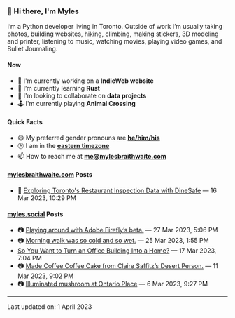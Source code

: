 ### 👋 Hi there, I'm Myles

I’m a Python developer living in Toronto. Outside of work I’m usually taking photos, building websites, hiking, climbing, making stickers, 3D modeling and printer, listening to music, watching movies, playing video games, and Bullet Journaling.

#### Now

-   :telescope: I'm currently working on a **IndieWeb website**
-   :seedling: I’m currently learning **Rust**
-   :dancers: I'm looking to collaborate on **data projects**
-   :joystick: I'm currently playing **Animal Crossing**

#### Quick Facts

-   :smile: My preferred gender pronouns are **[he/him/his](https://www.mypronouns.org/he-him)**
-   :clock3: I am in the **[eastern timezone](https://time.is/Toronto)**
-   :mailbox: How to reach me at **[me@mylesbraithwaite.com](mailto:me@mylesbraithwaite.com)**

<!--
-   🤔 I’m looking for help with ...
-   💬 Ask me about ...
-   ⚡ Fun fact: ...
-->

#### [mylesbraithwaite.com](https://mylesbraithwaite.com/) Posts
<!-- START: BLOG_POSTS -->
-   📝 [Exploring Toronto's Restaurant Inspection Data with DineSafe](https://mylesbraithwaite.com/exploring-torontos-restaurant-inspection-data-with-dinesafe) — 16 Mar 2023, 10:29 PM
<!-- END: BLOG_POSTS -->


#### [myles.social](https://myles.soical/) Posts
<!-- START: MICROBLOG_POSTS -->
-   📷 [Playing around with Adobe Firefly’s beta.](https://myles.social/2023/03/27/playing-around-with.html) — 27 Mar 2023, 5:06 PM
-   📷 [Morning walk was so cold and so wet.](https://myles.social/2023/03/25/morning-walk-was.html) — 25 Mar 2023, 1:55 PM
-   [So You Want to Turn an Office Building Into a Home?](https://myles.social/2023/03/17/so-you-want.html) — 17 Mar 2023, 7:04 PM
-   📷 [Made Coffee Coffee Cake from Claire Saffitz’s Desert Person.](https://myles.social/2023/03/11/made-coffee-coffee.html) — 11 Mar 2023, 9:02 PM
-   📷 [Illuminated mushroom at Ontario Place](https://myles.social/2023/03/06/illuminated-mushroom-at.html) — 6 Mar 2023, 9:27 PM
<!-- END: MICROBLOG_POSTS -->

---

<!-- START: LAST_UPDATED_AT -->
Last updated on: 1 April 2023
<!-- END: LAST_UPDATED_AT -->

